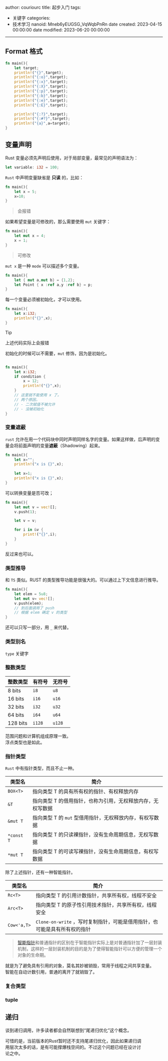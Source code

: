 author: couriourc
title: 起步入门
tags:
  - 关键字
categories:
  - 技术学习
nanoid: Mneb6yEUGSG_VqWqbPnRn
date created: 2023-04-15 00:00:00
date modified: 2023-06-20 00:00:00
---

## Format 格式

```rust
fn main(){
	let target;
	println!("{}",target);
	println!("{:o}",target);
	println!("{:x}",target);
	println!("{:X}",target);
	println!("{:p}",target);
	println!("{:b}",target);
	println!("{:e}",target);
	println!("{:E}",target);

	println!("{:?}",target);
	println!("{:#?}",target);
	println!("{a}",a=target);
}
```

## 变量声明

Rust 变量必须先声明后使用，对于局部变量，最常见的声明语法为：

```rust
let variable: i32 = 100;
```

`Rust` 中声明变量缺省是 **只读** 的，比如：

```rust
fn main(){
	let x = 5;
	x=10;
}
```

>会报错

如果希望变量是可修改的，那么需要使用 `mut` 关键字：

```rust
fn main(){
	let mut x = 4;
	x = 1;
}
```

>可修改

`mut x` 是一种 `mode` 可以描述多个变量。

```rust
fn main(){
	let { mut a,mut b} = {1,2};
	let Point { x :ref a,y :ref b} = p;
}
```

每一个变量必须被初始化，才可以使用。

```rust
fn main(){
	let x:i32;
	println!("{}",x);
}
```

>[!TIP]  
>上述代码实际上会报错

初始化的时候可以不需要，`mut` 修饰，因为是初始化。

```rust 

fn main(){
	let x:i32;
	if condition {
		x = 12;
		println!("{}",x);
	}
	// 这里就不能使用 x 了。
	// 两个原因，
	// - 二次赋值不被允许
	// - 没被初始化
}
```

### 变量遮蔽

`rust` 允许在用一个代码块中同时声明同样名字的变量。如果这样做，后声明的变量会将前面声明的变量**遮蔽**（Shadowing）起来。

```rust
fn main(){
	let x="";
	println!("x is {}",x);
	
	let x=1;
	println!("x is {}",x);
}
```

可以转换变量是否可改；

```rust
fn main(){
	let mut v = vec![];
	v.push(1);

	let v = v;

	for i in &v {
		print!("{}",i);
	}
}
```

反过来也可以。

### 类型推导

和 `TS` 类似。RUST 的类型推导功能是很强大的。可以通过上下文信息进行推导。

```rust
fn main(){
	let elem = 5u8;
	let mut v= vec![];
	v.push(elem);
	// 到后面调用了 push 
	// 根据 elem 确定 v 的类型 
}
```

还可以只写一部分，用 `_` 来代替。

### 类型别名

 `type` 关键字

### 整数类型

| 整数类型 | 有符号 | 无符号 |
| -------- | ------ | ------ |
| 8 bits   | `i8`   | `u8`   |
| 16 bits  | `i16`  | `u16`  |
| 32 bits  | `i32`  | `u32`  |
| 64 bits  | `i64`  | `u64`  |
| 128 bits | `i128` | `u128` |

范围问题和计算机组成原理一致。  
浮点类型也是如此。

### 指针类型

`Rust` 中有指针类型，而且不止一种。

| 类型名     | 简介                                                        |
| ---------- | ----------------------------------------------------------- |
| `BOX<T>`   | 指向类型 T 的具有所有权的指针、有权释放内存                 |
| `&T`       | 指向类型 T 的借用指针，也称为引用，无权释放内存，无权写数据 |
| `&mut T`   | 指向类型 T 的 `mut` 型借用指针，无权释放内存，有权写数据    |
| `*const T` | 指向类型 T 的只读裸指针，没有生命周期信息，无权写数据       |
| `*mut T`   | 指向类型 T 的可读写裸指针，没有生命周期信息，有权写数据     |

除了上述指针，还有一种智能指针。

| 类型名      | 简介                                                  |
| ----------- | ----------------------------------------------------- |
| `Rc<T>`     | 指向类型 T 的引用计数指针，共享所有权，线程不安全     |
| `Arc<T>`    | 指向类型 T 的原子性引用技术指针，共享所有权，线程安全 |
| `Cow<'a,T>` | `Clone-on-write` ，写时复制指针，可能是借用指针，也可能是具有所有权的指针                                                      |

> [智能指针](https://www.zhihu.com/search?q=%E6%99%BA%E8%83%BD%E6%8C%87%E9%92%88&search_source=Entity&hybrid_search_source=Entity&hybrid_search_extra=%7B%22sourceType%22%3A%22answer%22%2C%22sourceId%22%3A14918675%7D)和普通指针的区别在于智能指针实际上是对普通指针加了一层封装机制，这样的一层封装机制的目的是为了使得智能指针可以方便的管理一个对象的生命期。

就是为了避免具有引用的对象，莫名其妙被销毁，常用于线程之间共享变量。  
智能在自动计数引用，普通的离开了就销毁了。

### 复合类型

### tuple

## 递归

谈到递归调用，许多读者都会自然联想到“尾递归优化”这个概念。  

可惜的是，当前版本的Rust暂时还不支持尾递归优化，因此如果递归调  
用层次太多的话，是有可能撑爆栈空间的。不过这个问题已经在设计讨  
论之中。
